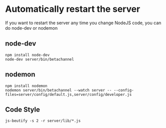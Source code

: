 # Automatically restart the server

If you want to restart the server any time you change NodeJS code,
you can do node-dev or nodemon

## node-dev

    npm install node-dev
    node-dev server/bin/betachannel

## nodemon

    npm install nodemon
    nodemon server/bin/betachannel --watch server -- --config-files=server/config/default.js,server/config/developer.js

## Code Style

    js-beutify -s 2 -r server/lib/*.js
